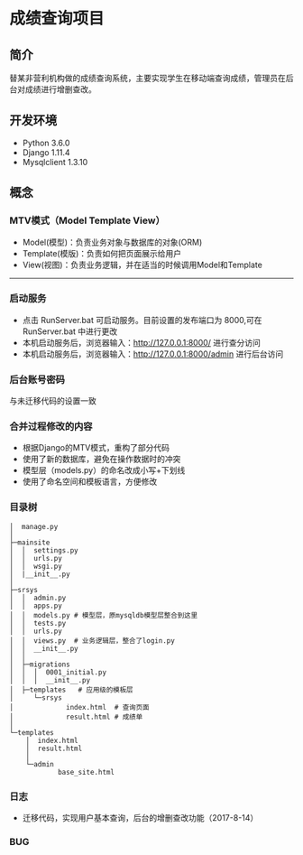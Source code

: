 # 成绩查询项目
## 简介
替某非营利机构做的成绩查询系统，主要实现学生在移动端查询成绩，管理员在后台对成绩进行增删查改。
## 开发环境
- Python 3.6.0
- Django 1.11.4
- Mysqlclient 1.3.10

## 概念

### MTV模式（Model Template View）

- Model(模型)：负责业务对象与数据库的对象(ORM)
- Template(模版)：负责如何把页面展示给用户
- View(视图)：负责业务逻辑，并在适当的时候调用Model和Template


---
### 启动服务
- 点击 RunServer.bat 可启动服务。目前设置的发布端口为 8000,可在 RunServer.bat 中进行更改
- 本机启动服务后，浏览器输入：http://127.0.0.1:8000/ 进行查分访问
- 本机启动服务后，浏览器输入：http://127.0.0.1:8000/admin 进行后台访问

### 后台账号密码
与未迁移代码的设置一致

### 合并过程修改的内容
- 根据Django的MTV模式，重构了部分代码
- 使用了新的数据库，避免在操作数据时的冲突
- 模型层（models.py）的命名改成小写+下划线
- 使用了命名空间和模板语言，方便修改

### 目录树

```
│  manage.py
│
├─mainsite 
│  │  settings.py
│  │  urls.py
│  │  wsgi.py
│  |__init__.py
│
├─srsys
│  │  admin.py
│  │  apps.py
│  │  models.py # 模型层，原mysqldb模型层整合到这里
│  │  tests.py
│  │  urls.py
│  │  views.py  # 业务逻辑层，整合了login.py
│  │  __init__.py
│  │
│  ├─migrations
│  │  │  0001_initial.py
│  │  │  __init__.py
│  ├─templates   # 应用级的模板层
│     └─srsys
│             index.html  # 查询页面
│             result.html # 成绩单
│
└─templates
    │  index.html
    │  result.html
    │
    └─admin
            base_site.html
```

### 日志
- 迁移代码，实现用户基本查询，后台的增删查改功能（2017-8-14）

### BUG

